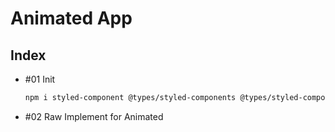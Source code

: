 # Animated App

## Index

- #01 Init

  ```bash
  npm i styled-component @types/styled-components @types/styled-components-react-native
  ```

- #02 Raw Implement for Animated
